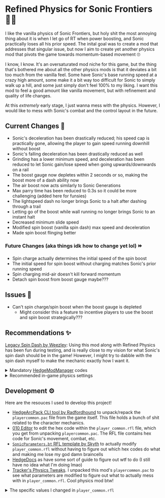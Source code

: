 # Refined Physics for Sonic Frontiers 🏃‍♂️

I like the vanilla physics of Sonic Frontiers, but holy shit the most annoying thing about it is when I let go of RT when power boosting, and Sonic practically loses all his prior speed. The inital goal was to create a mod that addresses that singular issue, but now I aim to create yet another physics mod that pivots the game towards momentum-based movement 🙄

I know, I know. It's an oversaturated mod niche for this game, but the thing that's bothered me about all the other physics mods is that it deviates a bit too much from the vanilla feel. Some have Sonic's base running speed at a crazy high amount, some make it a bit way too difficult for Sonic to simply walk up a hill, and some just simply don't feel 100% to my liking. I want this mod to feel a good amount like vanilla movement, but with refinement and quality of life changes.

At this *extremely* early stage, I just wanna mess with the physics. However, I would like to mess with Sonic's combat and the control layout in the future.

## Current Changes 🔵

- Sonic's deceleration has been drastically reduced; his speed cap is practically gone, allowing the player to gain speed running downhill without boost
- Sonic's falling deceleration has been drastically reduced as well
- Grinding has a lower minimum speed, and deceleration has been reduced to let Sonic gain/lose speed when going upwards/downwards on a rail
- The boost gauge now depletes within 2 seconds or so, making the boost more of a dash ability now
- The air boost now acts similarly to Sonic Generations
- Max parry time has been reduced to 0.3s so it could be more challenging (added here for funsies)
- The lightspeed dash no longer brings Sonic to a halt after dashing through a trail
- Letting go of the boost while wall running no longer brings Sonic to an instant halt
- Decreased minimum slide speed
- Modified spin boost (vanilla spin dash) max speed and deceleration
- Made spin boost flinging better

### Future Changes (aka things idk how to change yet lol) ⏩

- Spin charge actually determines the initial speed of the spin boost
- The initial speed for spin boost without charging matches Sonic's prior running speed
- Spin charging mid-air doesn't kill forward momentum
- Detach spin boost from boost gauge maybe???

## Issues 🔴

- Can't spin charge/spin boost when the boost gauge is depleted
  - Might consider this a feature to incentive players to use the boost and spin boost strategically???

## Recommendations ✨

[Legacy Spin Dash by Weezley](https://gamebanana.com/mods/462772): Using this mod along with Refined Physics has been fun during testing, and is really close to my vision for what Sonic's spin dash should be in the game! However, I might try to dabble with the spin dash myself to make the mechanic exactly how I want it.

<details>
  <summary>Mandatory <a href="https://github.com/thesupersonic16/HedgeModManager">HedgeModManager</a> codes</summary>
  
  ```
  // Camera
  Disable Spin Charge Camera

  // Cheats
  Always Unlocked Spin Dash

  // Fixes
  Literally everything in this category

  // Gameplay
  Allow Attacking from Stomp Bounce
  Disable Loop Kick on Slide

  If you play with the legacy spin dash mod:
    Disable Spin Slash on Drop Dash
    Drop Dash on Double Jump

  Else if you don't play with the legacy spin dash mod:
    Allow Spin Dash on Dash Panels
    Always Trickable Spin Dash Exit
    Disable Drop Dash
  
  // Physics
  Literally everything in this category
  ```
</details>

<details>
  <summary>Recommended in-game physics settings</summary>
  
  ```
  // Only what to change

  Starting Speed: 15
  Acceleration: 15
  Jump Deceleration: 25 (I'm pretty sure the "Retain Ground Velocity for Jump" HMM code overrides this, but I have it set to this anyway)
  Deceleration Rate: 15
  ```
</details>

## Development ⚙️

Here are the resouces I used to develop this project!

- [HedgeArcPack CLI tool by Radfordhound](https://github.com/HedgeDocs/HedgeDocs.github.io/releases) to unpack/repack the `playercommon.pac` file from the game itself. This file holds a bunch of shit related to the character mechanics.
- [010 Editor](https://www.sweetscape.com/010editor/) to edit the hex code within the `player_common.rfl` file, which you get from unpacking `playercommon.pac`. The RFL file contains hex code for Sonic's movement, combat, etc.
- [`SonicParameters.bt` RFL template by Skyth](https://github.com/blueskythlikesclouds/RflTemplates/blob/master/SonicFrontiers/Uncategorized/SonicParameters.bt) to actually modify `player_common.rfl` without having to figure out which hex codes do what and making me lose my god damn braincells
- [HedgeDocs](https://hedgedocs.com) as have some sort of guide to figure out wtf to do (I still have no idea what I'm doing lmao)
- [Tracker's Physics Tweaks](https://gamebanana.com/mods/415617). I unpacked this mod's `playercommon.pac` to see what parameters are modified to figure out what to actually mess with in `player_common.rfl`. Cool physics mod btw!

<details>
  <summary>The specific values I changed in <code>player_common.rfl</code></summary>
  
  ```
  // Using Skyth's RFL template

  // REFERENCE
  path > to > parameters
  - parameter: vanilla value > value I changed it to

  // The following parameters are found within the path: sonicParameters > forwardView

  modePackage > speed > decele
  - force: 60 > 5
  - force2: 60 > 5
  - damperRange: 15 > 10
  
  modePackage > fall
  - deceleForce: 20 > 5
  - overSpeedDeceleForce: 40 > 10
  
  modePackage > grind
  - maxSpeed: 30 > 60
  - deceleForce: 30 > 10
  - limitMinSpeed: 15 > 5
  
  modePackage > boost
  - consumptionRate: 6 > 100
  - recoveryRate: 30 > 15
  - recoveryByAttack: 3 > 0
  - infinityBoostTime: 180 > 60
  
  modePackage > airboost
  - startHSpeed: 25 > 40
  - startHSpeedMax: 50 > 60
  - minHSpeed: 20 > 40
  - minHSpeedMax: 40 > 60
  - brakeTime: 0.5 > 0
  - minKeepTime: 0.1 > 0
  - maxKeepTime: 0.5 > 0
  - maxTime: 2 > 0
  
  modePackage > parry
  - minRecieveTime: 0.2 > 0.15
  - maxRecieveTime: 15 > 0.3
  - justEffectTime2: 5 > 1
  
  modePackage > wallmove
  - brake: 100 > 15
  
  modePackage > sliding
  - minSpeed: 25 > 5
  
  lightDash
  - brake: 200 > 75
  
  spinBoost
  - initialRunTime: 0.5 > 0.2
  
  spinBoost > speedBoost
  - initialSpeed: 65 > 75
  - maxSpeed: 55 > 3
  - minTurnSpeed: 20 > 30
  
  speedBoost > decele
  - force: 40 > 10
  - force2: 40 > 10
  
  speedBoost > deceleNeutralMin
  - force: 1500 > 750
  
  speedBoost > deceleNeutralMax
  - force: 2000 > 1000
  ```
</details>
